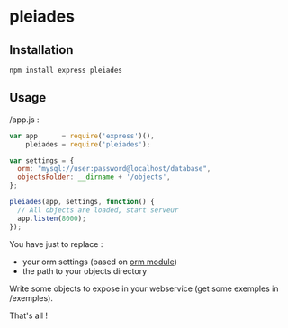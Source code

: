 pleiades
========

Installation
------------

```
npm install express pleiades
```

Usage
-----

/app.js :

```javascript
var app      = require('express')(),
    pleiades = require('pleiades');

var settings = {
  orm: "mysql://user:password@localhost/database",
  objectsFolder: __dirname + '/objects',
};

pleiades(app, settings, function() {
  // All objects are loaded, start serveur
  app.listen(8000);
});

```

You have just to replace :
* your orm settings (based on [orm module](https://www.npmjs.org/package/orm))
* the path to your objects directory

Write some objects to expose in your webservice (get some exemples in /exemples).

That's all !
